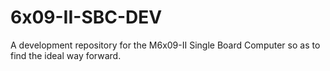 # 6x09-II-SBC-DEV

A development repository for the M6x09-II Single Board Computer so as to find the ideal way forward.


